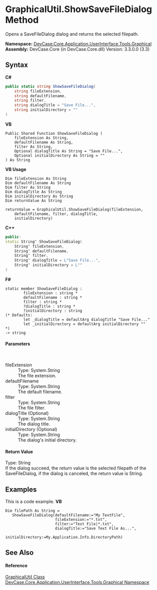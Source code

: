 # GraphicalUtil.ShowSaveFileDialog Method 
 

Opens a SaveFileDialog dialog and returns the selected filepath.

**Namespace:**&nbsp;<a href="N_DevCase_Core_Application_UserInterface_Tools_Graphical">DevCase.Core.Application.UserInterface.Tools.Graphical</a><br />**Assembly:**&nbsp;DevCase.Core (in DevCase.Core.dll) Version: 3.3.0.0 (3.3)

## Syntax

**C#**<br />
``` C#
public static string ShowSaveFileDialog(
	string fileExtension,
	string defaultFilename,
	string filter,
	string dialogTitle = "Save File...",
	string initialDirectory = ""
)
```

**VB**<br />
``` VB
Public Shared Function ShowSaveFileDialog ( 
	fileExtension As String,
	defaultFilename As String,
	filter As String,
	Optional dialogTitle As String = "Save File...",
	Optional initialDirectory As String = ""
) As String
```

**VB Usage**<br />
``` VB Usage
Dim fileExtension As String
Dim defaultFilename As String
Dim filter As String
Dim dialogTitle As String
Dim initialDirectory As String
Dim returnValue As String

returnValue = GraphicalUtil.ShowSaveFileDialog(fileExtension, 
	defaultFilename, filter, dialogTitle, 
	initialDirectory)
```

**C++**<br />
``` C++
public:
static String^ ShowSaveFileDialog(
	String^ fileExtension, 
	String^ defaultFilename, 
	String^ filter, 
	String^ dialogTitle = L"Save File...", 
	String^ initialDirectory = L""
)
```

**F#**<br />
``` F#
static member ShowSaveFileDialog : 
        fileExtension : string * 
        defaultFilename : string * 
        filter : string * 
        ?dialogTitle : string * 
        ?initialDirectory : string 
(* Defaults:
        let _dialogTitle = defaultArg dialogTitle "Save File..."
        let _initialDirectory = defaultArg initialDirectory ""
*)
-> string 

```


#### Parameters
&nbsp;<dl><dt>fileExtension</dt><dd>Type: System.String<br />The file extension.</dd><dt>defaultFilename</dt><dd>Type: System.String<br />The default filename.</dd><dt>filter</dt><dd>Type: System.String<br />The file filter.</dd><dt>dialogTitle (Optional)</dt><dd>Type: System.String<br />The dialog title.</dd><dt>initialDirectory (Optional)</dt><dd>Type: System.String<br />The dialog's initial directory.</dd></dl>

#### Return Value
Type: String<br />If the dialog succeed, the return value is the selected filepath of the SaveFileDialog, if the dialog is canceled, the return value is String.

## Examples
This is a code example. 
**VB**<br />
``` VB
Dim filePath As String =
   ShowSaveFileDialog(defaultFilename:="My TextFile",
                      fileExtension:="*.txt",
                      filter:="Text File|*.txt",
                      dialogTitle:="Save Text File As...",
                      initialDirectory:=My.Application.Info.DirectoryPath)
```


## See Also


#### Reference
<a href="T_DevCase_Core_Application_UserInterface_Tools_Graphical_GraphicalUtil">GraphicalUtil Class</a><br /><a href="N_DevCase_Core_Application_UserInterface_Tools_Graphical">DevCase.Core.Application.UserInterface.Tools.Graphical Namespace</a><br />